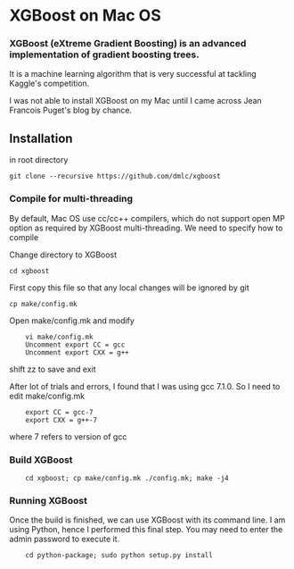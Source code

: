 # XGBoost on Mac OS
### XGBoost (eXtreme Gradient Boosting) is an advanced implementation of gradient boosting trees. 
It is a machine learning algorithm that is very successful at tackling Kaggle's competition.

I was not able to install XGBoost on my Mac until I came across Jean Francois Puget's blog by chance.


## Installation
in root directory
```
git clone --recursive https://github.com/dmlc/xgboost
```

### Compile for multi-threading
By default, Mac OS use cc/cc++ compilers, which do not support open MP option as required by XGBoost multi-threading. We need to specify how to compile

Change directory to XGBoost
```
cd xgboost
```
First copy this file so that any local changes will be ignored by git
```
cp make/config.mk
```

Open make/config.mk and modify
```   
    vi make/config.mk
    Uncomment export CC = gcc
    Uncomment export CXX = g++
```
shift zz to save and exit

After lot of trials and errors, I found that I was using gcc 7.1.0. So I need to edit make/config.mk   
```
    export CC = gcc-7
    export CXX = g++-7
```
where 7 refers to version of gcc
### Build XGBoost
```
    cd xgboost; cp make/config.mk ./config.mk; make -j4
```
### Running XGBoost
Once the build is finished, we can use XGBoost with its command line.  I am using Python, hence I performed this final step.  You may need to enter the admin password to execute it.

```
    cd python-package; sudo python setup.py install
```
